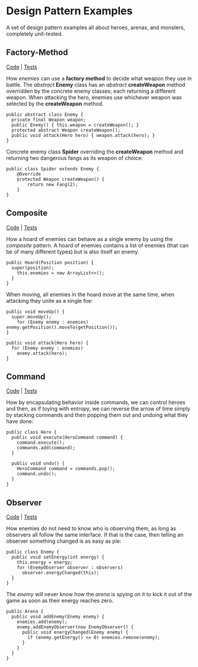# Design Pattern Examples

A set of design pattern examples all about heroes, arenas, and monsters, completely unit-tested.

## Factory-Method

[Code](https://github.com/arestivo/designpatterns-hero/tree/master/src/main/java/com/aor/factorymethod) | [Tests](https://github.com/arestivo/designpatterns-hero/tree/master/src/test/java/com/aor/factorymethod)

How *enemies* can use a **factory method** to decide what weapon they use in battle. 
The *abstract* **Enemy** class has an *abstract* **createWeapon** method overridden 
by the concrete enemy classes; each returning a different weapon. When attacking 
the hero, enemies use whichever weapon was selected by the **createWeapon** method.

```
public abstract class Enemy {
  private final Weapon weapon;
  public Enemy() { this.weapon = createWeapon(); }
  protected abstract Weapon createWeapon();
  public void attack(Hero hero) { weapon.attack(hero); }
}
```

Concrete enemy class **Spider** overriding the **createWeapon** method and returning two 
dangerous fangs as its weapon of choice:

```
public class Spider extends Enemy {
    @Override
    protected Weapon createWeapon() {
        return new Fang(2);
    }
}
```

## Composite

[Code](https://github.com/arestivo/designpatterns-hero/tree/master/src/main/java/com/aor/composite) | [Tests](https://github.com/arestivo/designpatterns-hero/tree/master/src/test/java/com/aor/composite)

How a hoard of enemies can behave as a single enemy by using the *composite* pattern.
A hoard of enemies contains a list of enemies (that can be of many different types) 
but is also itself an enemy.

```
public Hoard(Position position) {
  super(position);
    this.enemies = new ArrayList<>();
  }
}
```

When moving, all enemies in the hoard move at the same time, when attacking they unite
as a single foe:

```
public void moveUp() {
  super.moveUp();
    for (Enemy enemy : enemies) enemy.getPosition().moveTo(getPosition());
}

public void attack(Hero hero) {
  for (Enemy enemy : enemies)
    enemy.attack(hero);
}
```

## Command

[Code](https://github.com/arestivo/designpatterns-hero/tree/master/src/main/java/com/aor/command) | [Tests](https://github.com/arestivo/designpatterns-hero/tree/master/src/test/java/com/aor/command)

How by encapsulating behavior inside commands, we can control heroes and then, as if
toying with entropy, we can reverse the arrow of time simply by stacking commands and
then popping them out and undoing what they have done:

```
public class Hero {
  public void execute(HeroCommand command) {
    command.execute();
    commands.add(command);
  }

  public void undo() {
    HeroCommand command = commands.pop();
    command.undo();
  }
}
```

## Observer

[Code](https://github.com/arestivo/designpatterns-hero/tree/master/src/main/java/com/aor/observer) | [Tests](https://github.com/arestivo/designpatterns-hero/tree/master/src/test/java/com/aor/observer)

How enemies do not need to know who is observing them, as long as observers all follow
the same interface. If that is the case, then telling an observer something changed is
as easy as pie:

```
public class Enemy {
  public void setEnergy(int energy) {
    this.energy = energy;
    for (EnemyObserver observer : observers)
      observer.energyChanged(this);
  }
}
```

The *enemy* will never know how the *arena* is spying on it to kick it out of the game as
soon as their energy reaches zero.

```
public Arena {
  public void addEnemy(Enemy enemy) {
    enemies.add(enemy);
    enemy.addEnemyObserver(new EnemyObserver() {
      public void energyChanged(Enemy enemy) {
        if (enemy.getEnergy() <= 0) enemies.remove(enemy);
      }
    }
  }
}
```
